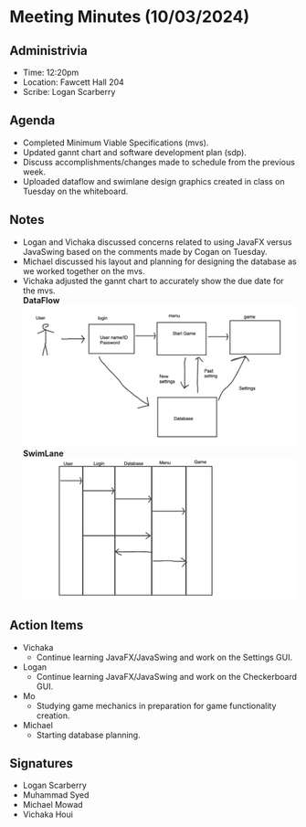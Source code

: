 # Meeting Minutes (10/03/2024)

## Administrivia
* Time: 12:20pm
* Location: Fawcett Hall 204
* Scribe: Logan Scarberry

## Agenda
* Completed Minimum Viable Specifications (mvs).
* Updated gannt chart and software development plan (sdp).
* Discuss accomplishments/changes made to schedule from the previous week.
* Uploaded dataflow and swimlane design graphics created in class on Tuesday on the whiteboard.

## Notes
* Logan and Vichaka discussed concerns related to using JavaFX versus JavaSwing based on the comments made by Cogan on Tuesday.
* Michael discussed his layout and planning for designing the database as we worked together on the mvs.
* Vichaka adjusted the gannt chart to accurately show the due date for the mvs. <br>
**DataFlow**
![DataFlow](dataflow.png) <br>
**SwimLane**
![SwimLane](swimlane.png) <br>



## Action Items
* Vichaka
  * Continue learning JavaFX/JavaSwing and work on the Settings GUI.
* Logan
  * Continue learning JavaFX/JavaSwing and work on the Checkerboard GUI.
* Mo
  * Studying game mechanics in preparation for game functionality creation.
* Michael
  * Starting database planning.

## Signatures
* Logan Scarberry
* Muhammad Syed
* Michael Mowad
* Vichaka Houi
